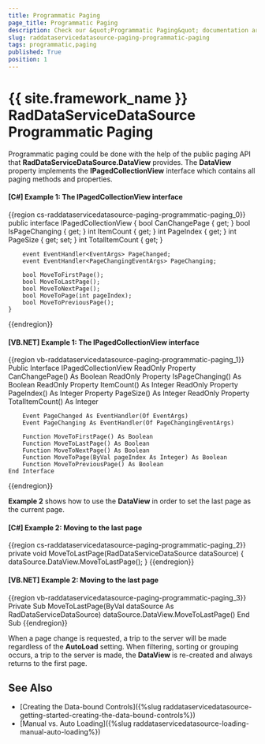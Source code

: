 ```yaml
---
title: Programmatic Paging
page_title: Programmatic Paging
description: Check our &quot;Programmatic Paging&quot; documentation article for the RadDataServiceDataSource {{ site.framework_name }} control.
slug: raddataservicedatasource-paging-programmatic-paging
tags: programmatic,paging
published: True
position: 1
---
```


# {{ site.framework_name }} RadDataServiceDataSource Programmatic Paging

Programmatic paging could be done with the help of the public paging API that __RadDataServiceDataSource.DataView__ provides. The __DataView__ property implements the __IPagedCollectionView__ interface which contains all paging methods and properties.

#### __[C#] Example 1: The IPagedCollectionView interface__

{{region cs-raddataservicedatasource-paging-programmatic-paging_0}}
    public interface IPagedCollectionView
    {
        bool CanChangePage { get; }
        bool IsPageChanging { get; }
        int ItemCount { get; }
        int PageIndex { get; }
        int PageSize { get; set; }
        int TotalItemCount { get; }

        event EventHandler<EventArgs> PageChanged;
        event EventHandler<PageChangingEventArgs> PageChanging;

        bool MoveToFirstPage();
        bool MoveToLastPage();
        bool MoveToNextPage();
        bool MoveToPage(int pageIndex);
        bool MoveToPreviousPage();
    }
{{endregion}}

#### __[VB.NET] Example 1: The IPagedCollectionView interface__

{{region vb-raddataservicedatasource-paging-programmatic-paging_1}}
	Public Interface IPagedCollectionView
		ReadOnly Property CanChangePage() As Boolean
		ReadOnly Property IsPageChanging() As Boolean
		ReadOnly Property ItemCount() As Integer
		ReadOnly Property PageIndex() As Integer
		Property PageSize() As Integer
		ReadOnly Property TotalItemCount() As Integer

		Event PageChanged As EventHandler(Of EventArgs)
		Event PageChanging As EventHandler(Of PageChangingEventArgs)

		Function MoveToFirstPage() As Boolean
		Function MoveToLastPage() As Boolean
		Function MoveToNextPage() As Boolean
		Function MoveToPage(ByVal pageIndex As Integer) As Boolean
		Function MoveToPreviousPage() As Boolean
	End Interface
{{endregion}}

__Example 2__ shows how to use the **DataView** in order to set the last page as the current page.

#### __[C#] Example 2: Moving to the last page__

{{region cs-raddataservicedatasource-paging-programmatic-paging_2}}
    private void MoveToLastPage(RadDataServiceDataSource dataSource)
    {
        dataSource.DataView.MoveToLastPage();
    }
{{endregion}}

#### __[VB.NET] Example 2: Moving to the last page__

{{region vb-raddataservicedatasource-paging-programmatic-paging_3}}
	Private Sub MoveToLastPage(ByVal dataSource As RadDataServiceDataSource)
		dataSource.DataView.MoveToLastPage()
	End Sub
{{endregion}}

When a page change is requested, a trip to the server will be made regardless of the __AutoLoad__ setting. When filtering, sorting or grouping occurs, a trip to the server is made, the __DataView__ is re-created and always returns to the first page.  

## See Also

* [Creating the Data-bound Controls]({%slug raddataservicedatasource-getting-started-creating-the-data-bound-controls%})
* [Manual vs. Auto Loading]({%slug raddataservicedatasource-loading-manual-auto-loading%})